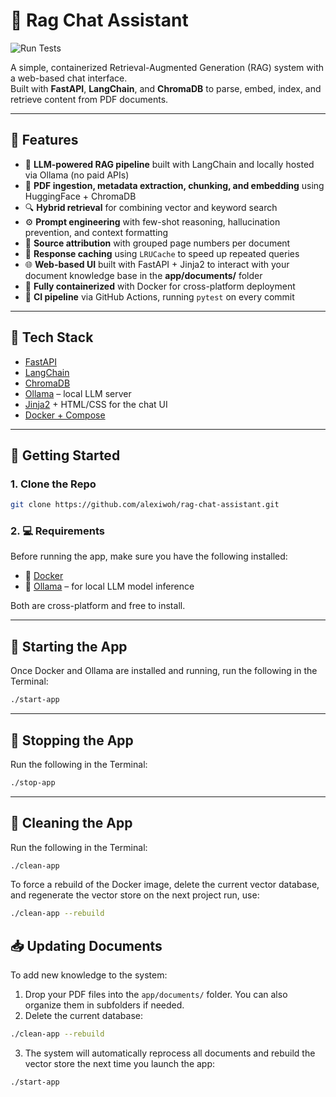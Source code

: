 # 🧠 Rag Chat Assistant

![Run Tests](https://github.com/alexiwoh/rag-chat-assistant/actions/workflows/test.yaml/badge.svg)

A simple, containerized Retrieval-Augmented Generation (RAG) system with a web-based chat interface.  
Built with **FastAPI**, **LangChain**, and **ChromaDB** to parse, embed, index, and retrieve content from PDF documents.

---

## 🚀 Features

- 🧠 **LLM-powered RAG pipeline** built with LangChain and locally hosted via Ollama (no paid APIs)
- 📄 **PDF ingestion, metadata extraction, chunking, and embedding** using HuggingFace + ChromaDB
- 🔍 **Hybrid retrieval** for combining vector and keyword search
- ⚙️ **Prompt engineering** with few-shot reasoning, hallucination prevention, and context formatting
- 🔗 **Source attribution** with grouped page numbers per document
- 🔁 **Response caching** using `LRUCache` to speed up repeated queries
- 🌐 **Web-based UI** built with FastAPI + Jinja2 to interact with your document knowledge base in the **app/documents/** folder
- 🐳 **Fully containerized** with Docker for cross-platform deployment
- 🧪 **CI pipeline** via GitHub Actions, running `pytest` on every commit

---

## 🧱 Tech Stack

- [FastAPI](https://fastapi.tiangolo.com/)
- [LangChain](https://www.langchain.com/)
- [ChromaDB](https://www.trychroma.com/)
- [Ollama](https://ollama.com/) – local LLM server
- [Jinja2](https://jinja.palletsprojects.com/) + HTML/CSS for the chat UI
- [Docker + Compose](https://docs.docker.com/compose/)

---

## 🚀 Getting Started

### 1. Clone the Repo

```bash
git clone https://github.com/alexiwoh/rag-chat-assistant.git
```

### 2. 💻 Requirements

Before running the app, make sure you have the following installed:

- 🐳 [Docker](https://www.docker.com/products/docker-desktop)
- 🦙 [Ollama](https://ollama.com/download) – for local LLM model inference

Both are cross-platform and free to install.

---

## 🚀 Starting the App

Once Docker and Ollama are installed and running, run the following in the Terminal:

```bash
./start-app
```

---

## 🛑 Stopping the App

Run the following in the Terminal:

```bash
./stop-app
```

---

## 🧹 Cleaning the App

Run the following in the Terminal:

```bash
./clean-app
```

To force a rebuild of the Docker image, delete the current vector database, and regenerate the vector store on the next project run, use:

```bash
./clean-app --rebuild
```

## 📥 Updating Documents

To add new knowledge to the system:

1. Drop your PDF files into the `app/documents/` folder. You can also organize them in subfolders if needed.
2. Delete the current database:
   
```bash
./clean-app --rebuild
```

3. The system will automatically reprocess all documents and rebuild the vector store the next time you launch the app:

```bash
./start-app
```
